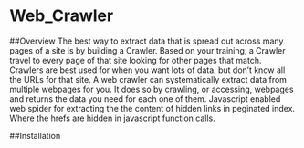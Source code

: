 # Web_Crawler

##Overview
The best way to extract data that is spread out across many pages of a site is by building a Crawler. Based on your training, a Crawler travel to every page of that site looking for other pages that match. Crawlers are best used for when you want lots of data, but don’t know all the URLs for that site. A web crawler can systematically extract data from multiple webpages for you. It does so by crawling, or accessing, webpages and returns the data you need for each one of them.
Javascript enabled web spider for extracting the the content of hidden links in peginated index. Where the hrefs are hidden in javascript function calls.


##Installation

